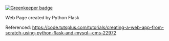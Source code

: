 
[![Greenkeeper badge](https://badges.greenkeeper.io/Naturalclar/flask-react-app.svg)](https://greenkeeper.io/)

Web Page created by Python Flask

Referenced: https://code.tutsplus.com/tutorials/creating-a-web-app-from-scratch-using-python-flask-and-mysql--cms-22972